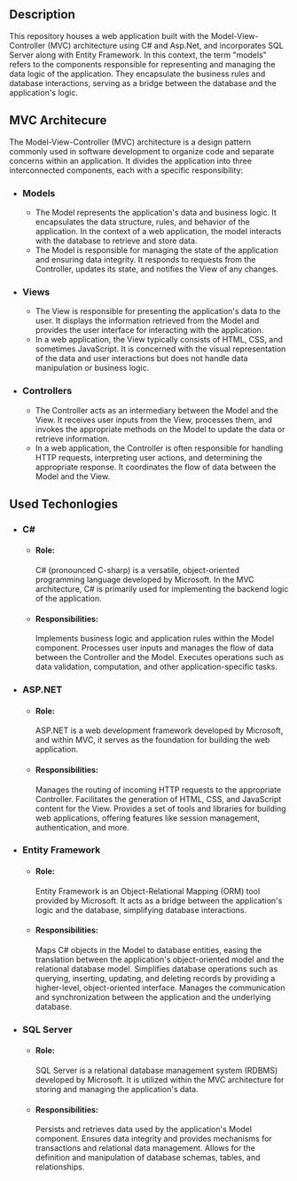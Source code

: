 ## Description

This repository houses a web application built with the Model-View-Controller (MVC) architecture using C# and Asp.Net, and incorporates SQL Server along with Entity Framework. In this context, the term "models" refers to the components responsible for representing and managing the data logic of the application. They encapsulate the business rules and database interactions, serving as a bridge between the database and the application's logic.

## MVC Architecure

The Model-View-Controller (MVC) architecture is a design pattern commonly used in software development to organize code and separate concerns within an application. It divides the application into three interconnected components, each with a specific responsibility:

- ### Models
  - The Model represents the application's data and business logic. It encapsulates the data structure, rules, and behavior of the application. In the context of a web application, the model interacts with the database to retrieve and store data.
  - The Model is responsible for managing the state of the application and ensuring data integrity. It responds to requests from the Controller, updates its state, and notifies the View of any changes.

- ### Views
  - The View is responsible for presenting the application's data to the user. It displays the information retrieved from the Model and provides the user interface for interacting with the application.
  - In a web application, the View typically consists of HTML, CSS, and sometimes JavaScript. It is concerned with the visual representation of the data and user interactions but does not handle data manipulation or business logic.

- ### Controllers
  - The Controller acts as an intermediary between the Model and the View. It receives user inputs from the View, processes them, and invokes the appropriate methods on the Model to update the data or retrieve information.
  - In a web application, the Controller is often responsible for handling HTTP requests, interpreting user actions, and determining the appropriate response. It coordinates the flow of data between the Model and the View.

## Used Techonlogies
- ### C#
  - #### Role:
    C# (pronounced C-sharp) is a versatile, object-oriented programming language developed by Microsoft. In the MVC architecture, C# is primarily used for implementing the backend logic of the application.
  - #### Responsibilities:
    Implements business logic and application rules within the Model component.
    Processes user inputs and manages the flow of data between the Controller and the Model.
    Executes operations such as data validation, computation, and other application-specific tasks.
- ### ASP.NET
   - #### Role:
     ASP.NET is a web development framework developed by Microsoft, and within MVC, it serves as the foundation for building the web application.
   - #### Responsibilities:
      Manages the routing of incoming HTTP requests to the appropriate Controller.
      Facilitates the generation of HTML, CSS, and JavaScript content for the View.
      Provides a set of tools and libraries for building web applications, offering features like session management, authentication, and more.
- ### Entity Framework
    - #### Role:
      Entity Framework is an Object-Relational Mapping (ORM) tool provided by Microsoft. It acts as a bridge between the application's logic and the database, simplifying database interactions.
    - #### Responsibilities:
      Maps C# objects in the Model to database entities, easing the translation between the application's object-oriented model and the relational database model.
      Simplifies database operations such as querying, inserting, updating, and deleting records by providing a higher-level, object-oriented interface.
      Manages the communication and synchronization between the application and the underlying database.
- ### SQL Server
  - #### Role:
    SQL Server is a relational database management system (RDBMS) developed by Microsoft. It is utilized within the MVC architecture for storing and managing the application's data.
  - #### Responsibilities:
    Persists and retrieves data used by the application's Model component.
        Ensures data integrity and provides mechanisms for transactions and relational data management.
        Allows for the definition and manipulation of database schemas, tables, and relationships.
